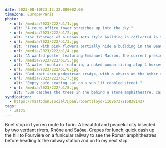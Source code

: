 ```yaml
---
date: 2023-08-10T23:12:32.000+02:00
timeZone: Europe/Paris
photo:
  - url: /media/2023/222/p1/1.jpg
    alt: "A round office tower stretches up into the sky."
  - url: /media/2023/222/p1/2.jpg
    alt: "The frontage of a Beaux-Arts style building is reflected in the nearby glass of a modern building opposite."
  - url: /media/2023/222/p1/3.jpg
    alt: "Trees with pink flowers partially hide a building in the Beaux-Arts style."
  - url: /media/2023/222/p1/4.jpg
    alt: "A wanted poster featuring Emmanuel Macron, the current president of France."
  - url: /media/2023/222/p1/5.jpg
    alt: "A water fountain featuring a naked woman riding atop 4 horses leaping towards the viewer."
  - url: /media/2023/222/p1/6.jpg
    alt: "Red cast iron pedestrian bridge, with a church on the other side of the river bank."
  - url: /media/2023/222/p1/7.jpg
    alt: "Empty cafe seating sat on a sun lit cobbled street."
  - url: /media/2023/222/p1/8.jpg
    alt: "Sun catches the trees in the behind a stone amphitheatre, casting a rainbow over the photo."
syndication:
  - https://mastodon.social/@paulrobertlloyd/110867379168381437
tags:
  - i5SJ1
---
```


Brief stop in Lyon en route to Turin. A beautiful and peaceful city bisected by two verdant rivers, Rhône and Saône. Crepes for lunch, quick dash up the hill to Fourvière on a funicular railway to see the Roman amphitheatres before heading to the railway station and on to my next stop.
